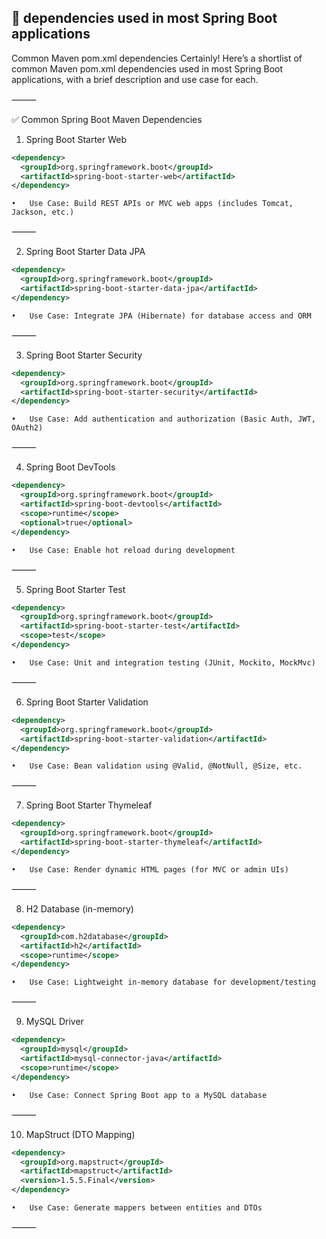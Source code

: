 ## 🧱 dependencies used in most Spring Boot applications
Common Maven pom.xml dependencies
Certainly! Here’s a shortlist of common Maven pom.xml dependencies used in most Spring Boot applications, with a brief description and use case for each.

⸻

✅ Common Spring Boot Maven Dependencies

1. Spring Boot Starter Web

```xml
<dependency>
  <groupId>org.springframework.boot</groupId>
  <artifactId>spring-boot-starter-web</artifactId>
</dependency>
```

	•	Use Case: Build REST APIs or MVC web apps (includes Tomcat, Jackson, etc.)

⸻

2. Spring Boot Starter Data JPA

```xml
<dependency>
  <groupId>org.springframework.boot</groupId>
  <artifactId>spring-boot-starter-data-jpa</artifactId>
</dependency>
```

	•	Use Case: Integrate JPA (Hibernate) for database access and ORM

⸻

3. Spring Boot Starter Security

```xml
<dependency>
  <groupId>org.springframework.boot</groupId>
  <artifactId>spring-boot-starter-security</artifactId>
</dependency>
```

	•	Use Case: Add authentication and authorization (Basic Auth, JWT, OAuth2)

⸻

4. Spring Boot DevTools

```xml
<dependency>
  <groupId>org.springframework.boot</groupId>
  <artifactId>spring-boot-devtools</artifactId>
  <scope>runtime</scope>
  <optional>true</optional>
</dependency>
```

	•	Use Case: Enable hot reload during development

⸻

5. Spring Boot Starter Test

```xml
<dependency>
  <groupId>org.springframework.boot</groupId>
  <artifactId>spring-boot-starter-test</artifactId>
  <scope>test</scope>
</dependency>
```

	•	Use Case: Unit and integration testing (JUnit, Mockito, MockMvc)

⸻

6. Spring Boot Starter Validation

```xml
<dependency>
  <groupId>org.springframework.boot</groupId>
  <artifactId>spring-boot-starter-validation</artifactId>
</dependency>
```

	•	Use Case: Bean validation using @Valid, @NotNull, @Size, etc.

⸻

7. Spring Boot Starter Thymeleaf

```xml
<dependency>
  <groupId>org.springframework.boot</groupId>
  <artifactId>spring-boot-starter-thymeleaf</artifactId>
</dependency>
```

	•	Use Case: Render dynamic HTML pages (for MVC or admin UIs)

⸻

8. H2 Database (in-memory)

```xml
<dependency>
  <groupId>com.h2database</groupId>
  <artifactId>h2</artifactId>
  <scope>runtime</scope>
</dependency>
```

	•	Use Case: Lightweight in-memory database for development/testing

⸻

9. MySQL Driver

```xml
<dependency>
  <groupId>mysql</groupId>
  <artifactId>mysql-connector-java</artifactId>
  <scope>runtime</scope>
</dependency>
```

	•	Use Case: Connect Spring Boot app to a MySQL database

⸻

10. MapStruct (DTO Mapping)

```xml
<dependency>
  <groupId>org.mapstruct</groupId>
  <artifactId>mapstruct</artifactId>
  <version>1.5.5.Final</version>
</dependency>
```

	•	Use Case: Generate mappers between entities and DTOs

⸻
